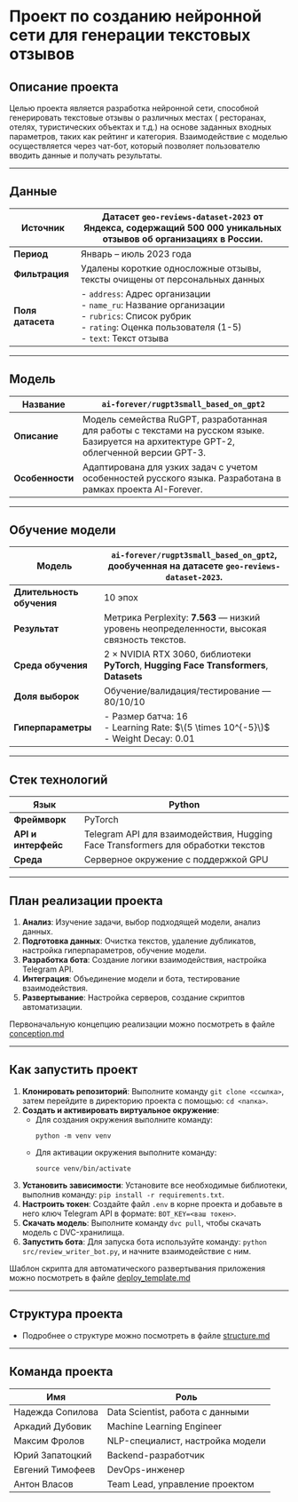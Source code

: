 # Проект по созданию нейронной сети для генерации текстовых отзывов

## Описание проекта

Целью проекта является разработка нейронной сети, способной генерировать текстовые отзывы о различных местах (
ресторанах, отелях, туристических объектах и т.д.) на основе заданных входных параметров, таких как рейтинг и категория.
Взаимодействие с моделью осуществляется через чат-бот, который позволяет пользователю вводить данные и получать
результаты.

---

## Данные

| **Источник**      | Датасет `geo-reviews-dataset-2023` от Яндекса, содержащий 500 000 уникальных отзывов об организациях в России.                                                               |
|-------------------|------------------------------------------------------------------------------------------------------------------------------------------------------------------------------|
| **Период**        | Январь – июль 2023 года                                                                                                                                                      |
| **Фильтрация**    | Удалены короткие односложные отзывы, тексты очищены от персональных данных                                                                                                   |
| **Поля датасета** | - `address`: Адрес организации <br> - `name_ru`: Название организации <br> - `rubrics`: Список рубрик <br> - `rating`: Оценка пользователя (1-5) <br> - `text`: Текст отзыва |

---

## Модель

| **Название**    | `ai-forever/rugpt3small_based_on_gpt2`                                                                                                   |
|-----------------|------------------------------------------------------------------------------------------------------------------------------------------|
| **Описание**    | Модель семейства RuGPT, разработанная для работы с текстами на русском языке. Базируется на архитектуре GPT-2, облегченной версии GPT-3. |
| **Особенности** | Адаптирована для узких задач с учетом особенностей русского языка. Разработана в рамках проекта AI-Forever.                              |

---

## Обучение модели

| **Модель**                | `ai-forever/rugpt3small_based_on_gpt2`, дообученная на датасете `geo-reviews-dataset-2023`. |
|---------------------------|---------------------------------------------------------------------------------------------|
| **Длительность обучения** | 10 эпох                                                                                     |
| **Результат**             | Метрика Perplexity: **7.563** — низкий уровень неопределенности, высокая связность текстов. |
| **Среда обучения**        | 2 × NVIDIA RTX 3060, библиотеки **PyTorch**, **Hugging Face Transformers**, **Datasets**    |
| **Доля выборок**          | Обучение/валидация/тестирование — 80/10/10                                                  |
| **Гиперпараметры**        | - Размер батча: 16 <br> - Learning Rate: $\(5 \times 10^{-5}\)$ <br> - Weight Decay: 0.01   |

---

## Стек технологий

| **Язык**            | Python                                                                           |
|---------------------|----------------------------------------------------------------------------------|
| **Фреймворк**       | PyTorch                                                                          |
| **API и интерфейс** | Telegram API для взаимодействия, Hugging Face Transformers для обработки текстов |
| **Среда**           | Серверное окружение с поддержкой GPU                                             |

---

## План реализации проекта

1. **Анализ**: Изучение задачи, выбор подходящей модели, анализ данных.
2. **Подготовка данных**: Очистка текстов, удаление дубликатов, настройка гиперпараметров, обучение модели.
3. **Разработка бота**: Создание логики взаимодействия, настройка Telegram API.
4. **Интеграция**: Объединение модели и бота, тестирование взаимодействия.
5. **Развертывание**: Настройка серверов, создание скриптов
   автоматизации.

Первоначальную концепцию реализации можно посмотреть в файле [сonception.md](docs/сonception.md)

---

## Как запустить проект

1. **Клонировать репозиторий**: Выполните команду `git clone <ссылка>`, затем перейдите в директорию проекта с
   помощью: `cd <папка>`.
2. **Создать и активировать виртуальное окружение**:
    - Для создания окружения выполните команду:
      ```
      python -m venv venv
      ```
    - Для активации окружения выполните команду:
      ```
      source venv/bin/activate
      ```
3. **Установить зависимости**: Установите все необходимые библиотеки, выполнив
   команду: `pip install -r requirements.txt`.
4. **Настроить токен**: Создайте файл `.env` в корне проекта и добавьте в него ключ Telegram API в
   формате: `BOT_KEY=<ваш токен>`.
5. **Скачать модель**: Выполните команду `dvc pull`, чтобы скачать модель с DVC-хранилища.
6. **Запустить бота**: Для запуска бота используйте команду: `python src/review_writer_bot.py`, и начните взаимодействие
   с ним.

Шаблон скрипта для автоматического развертывания приложения можно посмотреть в файле [deploy_template.md](docs/deploy_template.sh)

---

## Структура проекта

- Подробнее о структуре можно посмотреть в файле [structure.md](docs/structure.md)

---

## Команда проекта

| **Имя**          | **Роль**                         |
|------------------|----------------------------------|
| Надежда Сопилова | Data Scientist, работа с данными |
| Аркадий Дубовик  | Machine Learning Engineer        |
| Максим Фролов    | NLP-специалист, настройка модели |
| Юрий Запатоцкий  | Backend-разработчик              |
| Евгений Тимофеев | DevOps-инженер                   |
| Антон Власов     | Team Lead, управление проектом   |